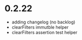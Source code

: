 # 0.2.22

- adding changelog (no backlog)
- clearFilters immutble helper 
- clearFilters assertion test helper

